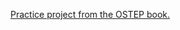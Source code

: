 <a href="https://github.com/remzi-arpacidusseau/ostep-projects/tree/master/filesystems-checker"> Practice project from the OSTEP book. </a>
